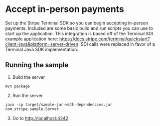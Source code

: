 # Accept in-person payments

Set up the Stripe Terminal SDK so you can begin accepting in-person payments. Included are some basic build and run scripts you can use to start up the application. This integration is based off of the Terminal SDI example application here: https://docs.stripe.com/terminal/quickstart?client=java&platform=server-driven. SDI calls were replaced in favor of a Terminal Java SDK implementation.

## Running the sample

1. Build the server

~~~
mvn package
~~~

2. Run the server

~~~
java -cp target/sample-jar-with-dependencies.jar com.stripe.sample.Server
~~~


3. Go to [http://localhost:4242](http://localhost:4242)
